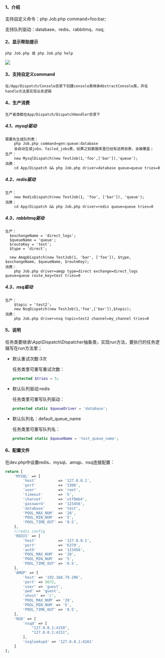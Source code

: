 #### 1、介绍

支持自定义命令：php Job.php command=foo:bar;

支持队列驱动：database、redis、rabbitmq、nsq;

#### 2、显示帮助提示

```shell
php Job.php 或 php Job.php help
```

![](https://ws1.sinaimg.cn/large/006tNc79ly1g1stvjmbqrj30j704y3zw.jpg)

#### 3、支持自定义command

```shell
在/App/Dispatch/Console目录下创建console类继承AbstractConsole类，并在handle方法里实现业务逻辑
```

#### 4、生产消费

```
生产者类都在App/Dispatch/DispatchHandler目录下
```

##### 4.1、mysql驱动

```
需要先生成队列表：
	php Job.php command=gen:queue:database
	会自动生成jobs、failed_jobs表，如果之前数据库里已经有这两张表，会被覆盖；
生产：
	new MysqlDispatch(new TestJob(1,'foo',['bar']),'queue');
消费：
	cd App/Dispatch && php Job.php driver=database queue=queue tries=0
```

##### 4.2、redis驱动

```
生产：
	new RedisDispatch(new TestJob(1, 'foo', ['bar']), 'queue');
消费：
	cd App/Dispatch && php Job.php driver=redis queue=queue tries=0
```

##### 4.3、rabbitmq驱动

```
生产：
  $exchangeName = 'direct_logs';
  $queueName = 'queue';
  $routeKey = 'test';
  $type = 'direct';

  new AmqpDispatch(new TestJob(1, 'bar', ['foo']), $type, $exchangeName, $queueName, $routeKey);
消费：
	php Job.php driver=amqp type=direct exchange=direct_logs queue=queue route_key=test tries=0
```

##### 4.3、nsq驱动

```
生产：
	$topic = 'test2';
	new NsqDispatch(new TestJob(1,'foo',['bar']),$topic);
消费：
	php Job.php driver=nsq topic=test2 channel=my_channel tries=0
```

#### 5、说明

任务类要继承\App\Dispatch\Dispatcher抽象类，实现run方法，要执行的任务逻辑写在run方法里；

- 默认重试次数:3次

  任务类里可重写重试次数：

  ```php
  protected $tries = 5;
  ```

- 默认队列驱动:redis

  任务类里可重写队列驱动：

  ```php
  protected static $queueDriver = 'database';
  ```

- 默认队列名：default_queue_name

  任务类里可重写队列名：

  ```php
  protected static $queueName = 'test_queue_name';
  ```


#### 6、配置文件

在dev.php中设置redis、mysql、amqp、nsq连接配置：

```php
return [
    'MYSQL' => [
        'host'          => '127.0.0.1',
        'port'          => '3306',
        'user'          => 'root',
        'timeout'       => '5',
        'charset'       => 'utf8mb4',
        'password'      => '123456',
        'database'      => 'test',
        'POOL_MAX_NUM'  => '20',
        'POOL_MIN_NUM'  => '5',
        'POOL_TIME_OUT' => '0.5',
    ],
    //redis config
    'REDIS' => [
        'host'          => '127.0.0.1',
        'port'          => '6379',
        'auth'          => '123456',
        'POOL_MAX_NUM'  => '20',
        'POOL_MIN_NUM'  => '5',
        'POOL_TIME_OUT' => '0.5',
    ],
    'AMQP' => [
        'host' => '192.168.79.206',
        'port' => 5672,
        'user' => 'guest',
        'pwd' => 'guest',
        'vhost' => '/',
        'POOL_MAX_NUM' => '20',
        'POOL_MIN_NUM' => '5',
        'POOL_TIME_OUT' => '0.5',
    ],
    'NSQ' => [
        'nsqd' => [
            "127.0.0.1:4150",
            "127.0.0.1:4151",
        ],
        'nsqlookupd' => '127.0.0.1:4161'
    ]
];
```

